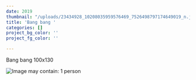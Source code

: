 ```yaml
---
date: 2019
thumbnail: "/uploads/23434928_10208035959576469_7526498797174649019_n.jpg"
title: 'Bang bang '
categories: []
project_bg_color: ''
project_fg_color: ''

---
```

Bang bang 100x130

![Image may contain: 1 person](https://scontent-amt2-1.xx.fbcdn.net/v/t1.0-9/23434928_10208035959576469_7526498797174649019_n.jpg?_nc_cat=104&_nc_oc=AQmzu3v8KYARKlUzzgwuH2JkVJUnHidBiGcaHclxUghPcchQ-arvYyK4OfEa9RBF-3A&_nc_ht=scontent-amt2-1.xx&oh=782dd1f0feb4ea124d706085fada1c68&oe=5D7F7E07)